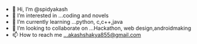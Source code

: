 - 👋 Hi, I’m @spidyakash
- 👀 I’m interested in ...coding and novels 
- 🌱 I’m currently learning ...python, c,c++,java
- 💞️ I’m looking to collaborate on ...Hackathon, web design,androidmaking
- 📫 How to reach me ...akashshakya855@gmail.com

<!---
spidyakash/spidyakash is a ✨ special ✨ repository because its `README.md` (this file) appears on your GitHub profile.
You can click the Preview link to take a look at your changes.
--->
